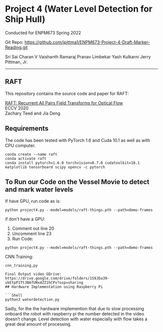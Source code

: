 # Project 4 (Water Level Detection for Ship Hull)
Conducted for ENPM673 Spring 2022


Git Repo: https://github.com/jpittma1/ENPM673-Project-4-Draft-Marker-Reading.git

Sri Sai Charan V 
Vaishanth Ramaraj
Pranav Limbekar
Yash Kulkarni
Jerry Pittman, Jr.

-------------
## RAFT
This repository contains the source code and paper for RAFT:

[RAFT: Recurrent All Pairs Field Transforms for Optical Flow](https://arxiv.org/pdf/2003.12039.pdf)<br/>
ECCV 2020 <br/>
Zachary Teed and Jia Deng<br/>

## Requirements
The code has been tested with PyTorch 1.6 and Cuda 10.1 as well as with CPU computer.
```Shell
conda create --name raft
conda activate raft
conda install pytorch=1.6.0 torchvision=0.7.0 cudatoolkit=10.1 matplotlib tensorboard scipy opencv -c pytorch
```

## To Run our Code on the Vessel Movie to detect and mark water levels
If have GPU, run code as is:
```Shell
python project4.py --model=models/raft-things.pth --path=demo-frames
```
if don't have a GPU:
1) Comment out line 20
2) Uncomment line 23
3) Run Code:
```Shell
python project4.py --model=models/raft-things.pth --path=demo-frames
```

CNN Training:
```Shell
cnn_training,py

Final Output video GDrive: https://drive.google.com/drive/folders/1S9JEo39-vkEtpP1TtJBmfUNx4ZZ1hCPv?usp=sharing
## Hardware Implementation using Raspberry Pi

```Shell
python3 waterdetection.py
```

Sadly, for the the hardware implemention that due to slow processing onboard the robot with raspberry pi the number detected in the video doesn’t change. Level detection with water especially with flow takes a great deal amount of processing.

